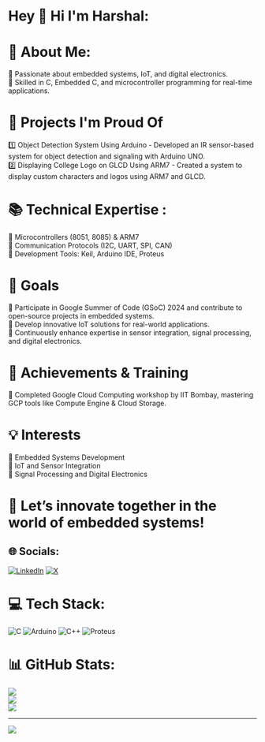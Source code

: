 # Hey 👋 Hi I'm Harshal:

# 💫 About Me:
🔹 Passionate about embedded systems, IoT, and digital electronics.<br>
🔹 Skilled in C, Embedded C, and microcontroller programming for real-time applications.<br>

# 🚀 Projects I'm Proud Of
1️⃣ Object Detection System Using Arduino - Developed an IR sensor-based system for object detection and signaling with Arduino UNO.
<br>2️⃣ Displaying College Logo on GLCD Using ARM7 - Created a system to display custom characters and logos using ARM7 and GLCD.
<br>

# 📚 Technical Expertise :
🔸 Microcontrollers (8051, 8085) & ARM7 <br>
🔸 Communication Protocols (I2C, UART, SPI, CAN)<br>
🔸 Development Tools: Keil, Arduino IDE, Proteus<br>

# 🎯 Goals
🌟 Participate in Google Summer of Code (GSoC) 2024 and contribute to open-source projects in embedded systems.<br>
🌟 Develop innovative IoT solutions for real-world applications.<br>
🌟 Continuously enhance expertise in sensor integration, signal processing, and digital electronics.<br>

# 📌 Achievements & Training
🌟 Completed Google Cloud Computing workshop by IIT Bombay, mastering GCP tools like Compute Engine & Cloud Storage.<br>

# 💡 Interests
🔹 Embedded Systems Development<br>
🔹 IoT and Sensor Integration <br>
🔹 Signal Processing and Digital Electronics <br>

# 💬 Let’s innovate together in the world of embedded systems!

## 🌐 Socials:
[![LinkedIn](https://img.shields.io/badge/LinkedIn-%230077B5.svg?logo=linkedin&logoColor=white)](https://linkedin.com/in/HarshalDhage) 
[![X](https://img.shields.io/badge/X-black.svg?logo=X&logoColor=white)](https://x.com/Harshal_Dhage_08) 

# 💻 Tech Stack:
![C](https://img.shields.io/badge/c-%2300599C.svg?style=for-the-badge&logo=c&logoColor=white) ![Arduino](https://img.shields.io/badge/-Arduino-00979D?style=for-the-badge&logo=Arduino&logoColor=white) ![C++](https://img.shields.io/badge/c++-%2300599C.svg?style=for-the-badge&logo=c%2B%2B&logoColor=white)
![Proteus](https://img.shields.io/badge/Proteus-%2300599C.svg?style=for-the-badge&logo=https://i0.wp.com/arduinofactory.com/wp-content/uploads/2023/05/proteus.png?style=for-the-badge&logo=c%2B%2B&logoColor=white)



# 📊 GitHub Stats:
![](https://github-readme-stats.vercel.app/api?username=CodeByHarshal&theme=dark&hide_border=false&include_all_commits=false&count_private=false)<br/>
![](https://github-readme-streak-stats.herokuapp.com/?user=CodeByHarshal&theme=dark&hide_border=false)<br/>
![](https://github-readme-stats.vercel.app/api/top-langs/?username=CodeByHarshal&theme=dark&hide_border=false&include_all_commits=false&count_private=false&layout=compact)

---
[![](https://visitcount.itsvg.in/api?id=CodeByHarshal&icon=0&color=0)](https://visitcount.itsvg.in)

<!-- Proudly created with GPRM ( https://gprm.itsvg.in ) -->
